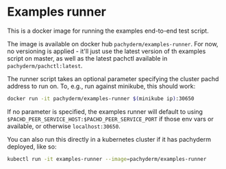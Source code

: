 # Examples runner

This is a docker image for running the examples end-to-end test script.

The image is available on docker hub `pachyderm/examples-runner`. For now, no
versioning is applied - it'll just use the latest version of th examples
script on master, as well as the latest pachctl available in
`pachyderm/pachctl:latest`.

The runner script takes an optional parameter specifying the cluster pachd
address to run on. To, e.g., run against minikube, this should work:

```bash
docker run -it pachyderm/examples-runner $(minikube ip):30650
```

If no parameter is specified, the examples runner will default to using
`$PACHD_PEER_SERVICE_HOST:$PACHD_PEER_SERVICE_PORT` if those env vars or
available, or otherwise `localhost:30650`.

You can also run this directly in a kubernetes cluster if it has pachyderm
deployed, like so:

```bash
kubectl run -it examples-runner --image=pachyderm/examples-runner
```
